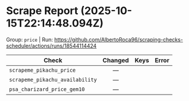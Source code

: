 # Scrape Report (2025-10-15T22:14:48.094Z)

Group: `price`  |  Run: https://github.com/AlbertoRoca96/scraping-checks-scheduler/actions/runs/18544114424

| Check | Changed | Keys | Error |
|---|:---:|:--|:--|
| `scrapeme_pikachu_price` | — |  |  |
| `scrapeme_pikachu_availability` | — |  |  |
| `psa_charizard_price_gem10` | — |  |  |
